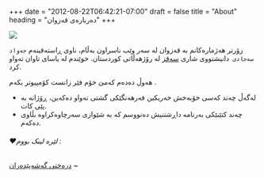 +++
date = "2012-08-22T06:42:21-07:00"
draft = false
title = "About"
heading = "دەربارەی قەزوان"
+++

![](/about/img/01.jpg)

زۆرتر هەژمارەکانم بە قەزوان لە سەر وێب ناسراون بەڵام، ناوی ڕاستەقینەم `جەواد سەجادی `دانیشتووی شاری [سەقز](https://ckb.wikipedia.org/wiki/%D8%B3%DB%95%D9%82%D8%B2) لە رۆژهەڵاتی کوردستان.
خوێندم لە یاسای تاوان تەواو کرد.

هەوڵ دەدەم کەمێ خۆم فێر زانست کۆمپیوتر بکەم .

- لەگەڵ چەند کەسی خۆبەخش خەریکین فەرهەنگێکی گشتی تەواو دەکەین، ڕۆژانە بە پێی کات.
- چەند کتێبێکی بەرنامە داڕشتنیش دەنووسم کە بە شێوازی سەرچاوەکراوە بڵاوی دەکەم.
  

###### ❤️لێرە لینک بووم : 

[درەختی گەشەپێدەران](http://www.devstree.io/) ~ 
